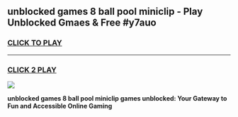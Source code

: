 
## unblocked games 8 ball pool miniclip - Play Unblocked Gmaes & Free #y7auo
<h3>
<a href="https://news.freeplayer.one?title=unblocked_games_8_ball_pool_miniclip&ref=27F">CLICK TO PLAY</a></h3>
<hr>

<h3>
<a href="https://news.freeplayer.one?title=unblocked_games_8_ball_pool_miniclip&ref=27F">CLICK 2 PLAY</a>
  
</h3>

<a href="https://news.freeplayer.one?title=unblocked_games_8_ball_pool_miniclip&ref=27F/"><img src="https://clearcache.store/games.png"></a>


**unblocked games 8 ball pool miniclip games unblocked: Your Gateway to Fun and Accessible Online Gaming**
